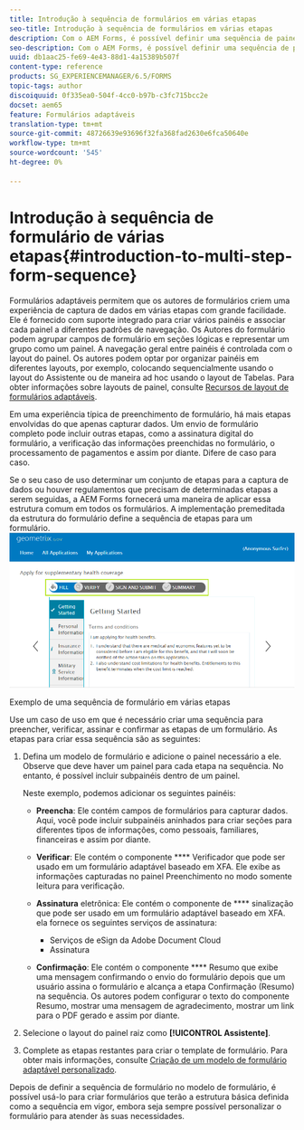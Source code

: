 ```yaml
---
title: Introdução à sequência de formulários em várias etapas
seo-title: Introdução à sequência de formulários em várias etapas
description: Com o AEM Forms, é possível definir uma sequência de painéis de formulário na qual os usuários devem navegar e preencher um formulário adaptável.
seo-description: Com o AEM Forms, é possível definir uma sequência de painéis de formulário na qual os usuários devem navegar e preencher um formulário adaptável.
uuid: db1aac25-fe69-4e43-88d1-4a15389b507f
content-type: reference
products: SG_EXPERIENCEMANAGER/6.5/FORMS
topic-tags: author
discoiquuid: 0f335ea0-504f-4cc0-b97b-c3fc715bcc2e
docset: aem65
feature: Formulários adaptáveis
translation-type: tm+mt
source-git-commit: 48726639e93696f32fa368fad2630e6fca50640e
workflow-type: tm+mt
source-wordcount: '545'
ht-degree: 0%

---
```



# Introdução à sequência de formulário de várias etapas{#introduction-to-multi-step-form-sequence}

Formulários adaptáveis permitem que os autores de formulários criem uma experiência de captura de dados em várias etapas com grande facilidade. Ele é fornecido com suporte integrado para criar vários painéis e associar cada painel a diferentes padrões de navegação. Os Autores do formulário podem agrupar campos de formulário em seções lógicas e representar um grupo como um painel. A navegação geral entre painéis é controlada com o layout do painel. Os autores podem optar por organizar painéis em diferentes layouts, por exemplo, colocando sequencialmente usando o layout do Assistente ou de maneira ad hoc usando o layout de Tabelas. Para obter informações sobre layouts de painel, consulte [Recursos de layout de formulários adaptáveis](../../forms/using/layout-capabilities-adaptive-forms.md).

Em uma experiência típica de preenchimento de formulário, há mais etapas envolvidas do que apenas capturar dados. Um envio de formulário completo pode incluir outras etapas, como a assinatura digital do formulário, a verificação das informações preenchidas no formulário, o processamento de pagamentos e assim por diante. Difere de caso para caso.

Se o seu caso de uso determinar um conjunto de etapas para a captura de dados ou houver regulamentos que precisam de determinadas etapas a serem seguidas, a AEM Forms fornecerá uma maneira de aplicar essa estrutura comum em todos os formulários. A implementação premeditada da estrutura do formulário define a sequência de etapas para um formulário. ![Exemplo de uma sequência de formulário em várias etapas](assets/formpipeline.png)

Exemplo de uma sequência de formulário em várias etapas

Use um caso de uso em que é necessário criar uma sequência para preencher, verificar, assinar e confirmar as etapas de um formulário. As etapas para criar essa sequência são as seguintes:

1. Defina um modelo de formulário e adicione o painel necessário a ele. Observe que deve haver um painel para cada etapa na sequência. No entanto, é possível incluir subpainéis dentro de um painel.

   Neste exemplo, podemos adicionar os seguintes painéis:

   * **Preencha**: Ele contém campos de formulários para capturar dados. Aqui, você pode incluir subpainéis aninhados para criar seções para diferentes tipos de informações, como pessoais, familiares, financeiras e assim por diante.

   * **Verificar**: Ele contém o componente  **** Verificador que pode ser usado em um formulário adaptável baseado em XFA. Ele exibe as informações capturadas no painel Preenchimento no modo somente leitura para verificação.

   * **Assinatura** eletrônica: Ele contém o componente de  **** sinalização que pode ser usado em um formulário adaptável baseado em XFA. ela fornece os seguintes serviços de assinatura:

      * Serviços de eSign da Adobe Document Cloud
      * Assinatura
   * **Confirmação**: Ele contém o componente  **** Resumo que exibe uma mensagem confirmando o envio do formulário depois que um usuário assina o formulário e alcança a etapa Confirmação (Resumo) na sequência. Os autores podem configurar o texto do componente Resumo, mostrar uma mensagem de agradecimento, mostrar um link para o PDF gerado e assim por diante.


1. Selecione o layout do painel raiz como **[!UICONTROL Assistente]**.
1. Complete as etapas restantes para criar o template de formulário. Para obter mais informações, consulte [Criação de um modelo de formulário adaptável personalizado](../../forms/using/custom-adaptive-forms-templates.md).

Depois de definir a sequência de formulário no modelo de formulário, é possível usá-lo para criar formulários que terão a estrutura básica definida como a sequência em vigor, embora seja sempre possível personalizar o formulário para atender às suas necessidades.

